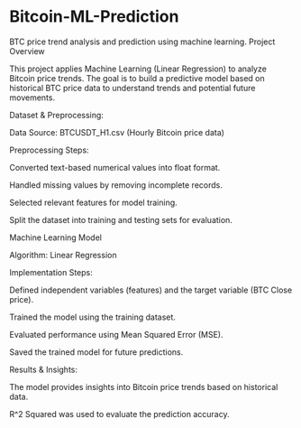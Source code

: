 # Bitcoin-ML-Prediction
BTC price trend analysis and prediction using machine learning.
Project Overview

This project applies Machine Learning (Linear Regression) to analyze Bitcoin price trends. The goal is to build a predictive model based on historical BTC price data to understand trends and potential future movements.

Dataset & Preprocessing:

Data Source: BTCUSDT_H1.csv (Hourly Bitcoin price data)

Preprocessing Steps:

Converted text-based numerical values into float format.

Handled missing values by removing incomplete records.

Selected relevant features for model training.

Split the dataset into training and testing sets for evaluation.

Machine Learning Model

Algorithm: Linear Regression

Implementation Steps:

Defined independent variables (features) and the target variable (BTC Close price).

Trained the model using the training dataset.

Evaluated performance using Mean Squared Error (MSE).

Saved the trained model for future predictions.

Results & Insights:

The model provides insights into Bitcoin price trends based on historical data.

R^2 Squared was used to evaluate the prediction accuracy.
